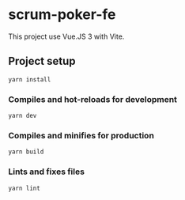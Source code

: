 # scrum-poker-fe

This project use Vue.JS 3 with Vite.

## Project setup

```
yarn install
```

### Compiles and hot-reloads for development

```
yarn dev
```

### Compiles and minifies for production

```
yarn build
```

### Lints and fixes files

```
yarn lint
```
